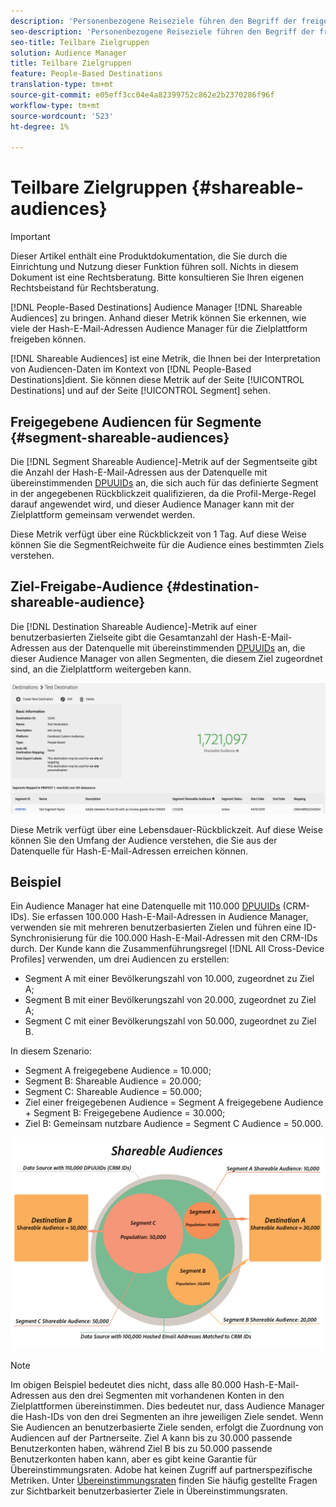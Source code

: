 ```yaml
---
description: 'Personenbezogene Reiseziele führen den Begriff der freigegebenen Audiencen in Audience Manager ein. Anhand dieser Metrik können Sie erkennen, wie viele der Hash-E-Mail-Adressen Audience Manager für die Zielplattform freigeben können. '
seo-description: 'Personenbezogene Reiseziele führen den Begriff der freigegebenen Audiencen in Audience Manager ein. Anhand dieser Metrik können Sie erkennen, wie viele der Hash-E-Mail-Adressen Audience Manager für die Zielplattform freigeben können. '
seo-title: Teilbare Zielgruppen
solution: Audience Manager
title: Teilbare Zielgruppen
feature: People-Based Destinations
translation-type: tm+mt
source-git-commit: e05eff3cc04e4a82399752c862e2b2370286f96f
workflow-type: tm+mt
source-wordcount: '523'
ht-degree: 1%

---
```



# Teilbare Zielgruppen {#shareable-audiences}

>[!IMPORTANT]
>Dieser Artikel enthält eine Produktdokumentation, die Sie durch die Einrichtung und Nutzung dieser Funktion führen soll. Nichts in diesem Dokument ist eine Rechtsberatung. Bitte konsultieren Sie Ihren eigenen Rechtsbeistand für Rechtsberatung.

[!DNL People-Based Destinations] Audience Manager  [!DNL Shareable Audiences] zu bringen. Anhand dieser Metrik können Sie erkennen, wie viele der Hash-E-Mail-Adressen Audience Manager für die Zielplattform freigeben können.

[!DNL Shareable Audiences] ist eine Metrik, die Ihnen bei der Interpretation von Audiencen-Daten im Kontext von  [!DNL People-Based Destinations]dient. Sie können diese Metrik auf der Seite [!UICONTROL Destinations] und auf der Seite [!UICONTROL Segment] sehen.

## Freigegebene Audiencen für Segmente {#segment-shareable-audiences}

Die [!DNL Segment Shareable Audience]-Metrik auf der Segmentseite gibt die Anzahl der Hash-E-Mail-Adressen aus der Datenquelle mit übereinstimmenden [DPUUIDs](../../reference/ids-in-aam.md) an, die sich auch für das definierte Segment in der angegebenen Rückblickzeit qualifizieren, da die Profil-Merge-Regel darauf angewendet wird, und dieser Audience Manager kann mit der Zielplattform gemeinsam verwendet werden.

Diese Metrik verfügt über eine Rückblickzeit von 1 Tag. Auf diese Weise können Sie die SegmentReichweite für die Audience eines bestimmten Ziels verstehen.

## Ziel-Freigabe-Audience {#destination-shareable-audience}

Die [!DNL Destination Shareable Audience]-Metrik auf einer benutzerbasierten Zielseite gibt die Gesamtanzahl der Hash-E-Mail-Adressen aus der Datenquelle mit übereinstimmenden [DPUUIDs](../../reference/ids-in-aam.md) an, die dieser Audience Manager von allen Segmenten, die diesem Ziel zugeordnet sind, an die Zielplattform weitergeben kann.

![shareable-Audiencen](assets/dest-shareable-audiences.png)

Diese Metrik verfügt über eine Lebensdauer-Rückblickzeit. Auf diese Weise können Sie den Umfang der Audience verstehen, die Sie aus der Datenquelle für Hash-E-Mail-Adressen erreichen können.

## Beispiel

Ein Audience Manager hat eine Datenquelle mit 110.000 [DPUUIDs](../../reference/ids-in-aam.md) (CRM-IDs). Sie erfassen 100.000 Hash-E-Mail-Adressen in Audience Manager, verwenden sie mit mehreren benutzerbasierten Zielen und führen eine ID-Synchronisierung für die 100.000 Hash-E-Mail-Adressen mit den CRM-IDs durch. Der Kunde kann die Zusammenführungsregel [!DNL All Cross-Device Profiles] verwenden, um drei Audiencen zu erstellen:

* Segment A mit einer Bevölkerungszahl von 10.000, zugeordnet zu Ziel A;
* Segment B mit einer Bevölkerungszahl von 20.000, zugeordnet zu Ziel A;
* Segment C mit einer Bevölkerungszahl von 50.000, zugeordnet zu Ziel B.

In diesem Szenario:

* Segment A freigegebene Audience = 10.000;
* Segment B: Shareable Audience = 20.000;
* Segment C: Shareable Audience = 50.000;
* Ziel einer freigegebenen Audience = Segment A freigegebene Audience + Segment B: Freigegebene Audience = 30.000;
* Ziel B: Gemeinsam nutzbare Audience = Segment C Audience = 50.000.

![shareable-Audiencen-Diagramm](assets/shareable-audiences.png)

>[!NOTE]
>
>Im obigen Beispiel bedeutet dies nicht, dass alle 80.000 Hash-E-Mail-Adressen aus den drei Segmenten mit vorhandenen Konten in den Zielplattformen übereinstimmen. Dies bedeutet nur, dass Audience Manager die Hash-IDs von den drei Segmenten an ihre jeweiligen Ziele sendet. Wenn Sie Audiencen an benutzerbasierte Ziele senden, erfolgt die Zuordnung von Audiencen auf der Partnerseite. Ziel A kann bis zu 30.000 passende Benutzerkonten haben, während Ziel B bis zu 50.000 passende Benutzerkonten haben kann, aber es gibt keine Garantie für Übereinstimmungsraten. Adobe hat keinen Zugriff auf partnerspezifische Metriken. Unter [Übereinstimmungsraten](../../faq/faq-people-based-destinations.md#match-rates) finden Sie häufig gestellte Fragen zur Sichtbarkeit benutzerbasierter Ziele in Übereinstimmungsraten.
